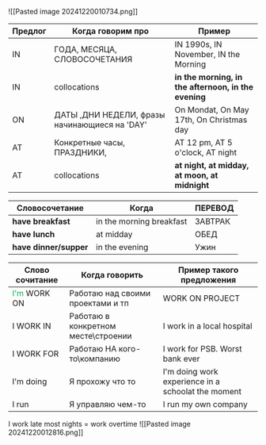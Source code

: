 ![[Pasted image 20241220010734.png]]


| Предлог | Когда говорим про                             | Пример                                                |
| ------- | --------------------------------------------- | ----------------------------------------------------- |
| IN      | ГОДА, МЕСЯЦА, СЛОВОСОЧЕТАНИЯ                  | IN 1990s, IN November, IN the Morning                 |
| IN      | collocations                                  | **in the mo﻿rning, in the afternoon, in the evening** |
| ON      | ДАТЫ ,ДНИ НЕДЕЛИ, фразы начинающиеся на 'DAY' | On Mondat, On May 17th, On Christmas day              |
| AT      | Конкретные часы, ПРАЗДНИКИ,                   | AT 12 pm, AT 5 o'clock, AT night                      |
| AT      | collocations                                  | **at night, at midday, at mo﻿on, at midnight**        |

| Словосочетание          | Когда                     | ПЕРЕВОД |
| ----------------------- | ------------------------- | ------- |
| **have breakfast**      | in the morning  breakfast | ЗАВТРАК |
| **have lunch**          | at midday                 | ОБЕД    |
| **have dinner/suppe﻿r** | in the evening            | Ужин    |

| Слово сочитание                          | Когда говорить                      | Пример такого предложения                          |
| ---------------------------------------- | ----------------------------------- | -------------------------------------------------- |
| <font color="#00b050">I'm</font> WORK ON | Работаю над своими проектами и тп   | WORK ON PROJECT                                    |
| I WORK IN                                | Работаю в конкретном месте\строении | I work in a local hospital                         |
| I WORK FOR                               | Работаю НА кого-то\компанию         | I work for PSB. Worst bank ever                    |
| I'm doing                                | Я прохожу что то                    | I'm doing work experience in a schoolat the moment |
| I run                                    | Я управляю чем-то                   | I run my own company                               |
I work late most nights = work overtime 
![[Pasted image 20241220012816.png]]